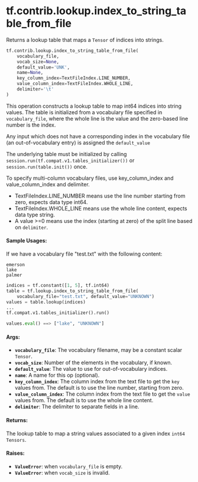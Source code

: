 <div itemscope itemtype="http://developers.google.com/ReferenceObject">
<meta itemprop="name" content="tf.contrib.lookup.index_to_string_table_from_file" />
<meta itemprop="path" content="Stable" />
</div>

# tf.contrib.lookup.index_to_string_table_from_file

Returns a lookup table that maps a `Tensor` of indices into strings.

``` python
tf.contrib.lookup.index_to_string_table_from_file(
    vocabulary_file,
    vocab_size=None,
    default_value='UNK',
    name=None,
    key_column_index=TextFileIndex.LINE_NUMBER,
    value_column_index=TextFileIndex.WHOLE_LINE,
    delimiter='\t'
)
```

<!-- Placeholder for "Used in" -->

This operation constructs a lookup table to map int64 indices into string
values. The table is initialized from a vocabulary file specified in
`vocabulary_file`, where the whole line is the value and the
zero-based line number is the index.

Any input which does not have a corresponding index in the vocabulary file
(an out-of-vocabulary entry) is assigned the `default_value`

The underlying table must be initialized by calling
`session.run(tf.compat.v1.tables_initializer())` or
`session.run(table.init())` once.

To specify multi-column vocabulary files, use key_column_index and
value_column_index and delimiter.

- TextFileIndex.LINE_NUMBER means use the line number starting from zero,
  expects data type int64.
- TextFileIndex.WHOLE_LINE means use the whole line content, expects data
  type string.
- A value >=0 means use the index (starting at zero) of the split line based
  on `delimiter`.

#### Sample Usages:



If we have a vocabulary file "test.txt" with the following content:

```
emerson
lake
palmer
```

```python
indices = tf.constant([1, 5], tf.int64)
table = tf.lookup.index_to_string_table_from_file(
    vocabulary_file="test.txt", default_value="UNKNOWN")
values = table.lookup(indices)
...
tf.compat.v1.tables_initializer().run()

values.eval() ==> ["lake", "UNKNOWN"]
```

#### Args:


* <b>`vocabulary_file`</b>: The vocabulary filename, may be a constant scalar `Tensor`.
* <b>`vocab_size`</b>: Number of the elements in the vocabulary, if known.
* <b>`default_value`</b>: The value to use for out-of-vocabulary indices.
* <b>`name`</b>: A name for this op (optional).
* <b>`key_column_index`</b>: The column index from the text file to get the `key`
  values from. The default is to use the line number, starting from zero.
* <b>`value_column_index`</b>: The column index from the text file to get the `value`
  values from. The default is to use the whole line content.
* <b>`delimiter`</b>: The delimiter to separate fields in a line.


#### Returns:

The lookup table to map a string values associated to a given index `int64`
`Tensors`.



#### Raises:


* <b>`ValueError`</b>: when `vocabulary_file` is empty.
* <b>`ValueError`</b>: when `vocab_size` is invalid.